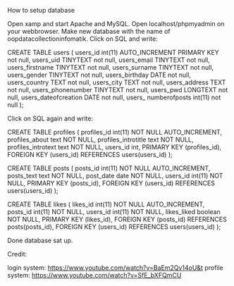 
How to setup database

Open xamp and start Apache and MySQL.
Open localhost/phpmyadmin on your webbrowser.
Make new database with the name of oopdatacollectioninfomatik.
Click on SQL and write:

CREATE TABLE users (
  users_id int(11) AUTO_INCREMENT PRIMARY KEY not null,
  users_uid TINYTEXT not null,
  users_email TINYTEXT not null,
  users_firstname TINYTEXT not null,
  users_surname TINYTEXT not null,
  users_gender TINYTEXT not null,
  users_birthday DATE not null,
  users_country TEXT not null,
  users_city TEXT not null,
  users_address TEXT not null,
  users_phonenumber TINYTEXT not null,
  users_pwd LONGTEXT not null,
  users_dateofcreation DATE not null,
  users_ numberofposts int(11) not null
);

Click on SQL again and write:

CREATE TABLE profiles (
  profiles_id int(11) NOT NULL AUTO_INCREMENT,
  profiles_about text NOT NULL,
  profiles_introtitle text NOT NULL,
  profiles_introtext text NOT NULL,
  users_id int,
  PRIMARY KEY (profiles_id),
  FOREIGN KEY (users_id) REFERENCES users(users_id)
);

CREATE TABLE posts (
	posts_id int(11) NOT NULL AUTO_INCREMENT,
  posts_text text NOT NULL,
  post_date date NOT NULL,
  users_id int(11) NOT NULL,
  PRIMARY KEY (posts_id),
  FOREIGN KEY (users_id) REFERENCES users(users_id)
);

CREATE TABLE likes (
	likes_id int(11) NOT NULL AUTO_INCREMENT,
  posts_id int(11) NOT NULL,
  users_id int(11) NOT NULL,
  likes_liked boolean NOT NULL,
  PRIMARY KEY (likes_id),
  FOREIGN KEY (posts_id) REFERENCES posts(posts_id),
	FOREIGN KEY (users_id) REFERENCES users(users_id)
);

Done database sat up.

Credit:

login system: https://www.youtube.com/watch?v=BaEm2Qv14oU&t
profile system: https://www.youtube.com/watch?v=SfE_bXFQmCU
